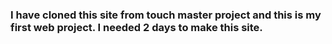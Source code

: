 ### I have cloned this site from touch master project and this is my first web project. I needed 2 days to make this site.